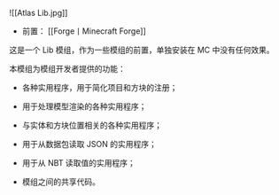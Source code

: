 ![[Atlas Lib.jpg]]
- 前置：
 [[Forge丨Minecraft Forge]]

这是一个 Lib 模组，作为一些模组的前置，单独安装在 MC 中没有任何效果。

本模组为模组开发者提供的功能：

- 各种实用程序，用于简化项目和方块的注册；
    
- 用于处理模型渲染的各种实用程序；
    
- 与实体和方块位置相关的各种实用程序；
    
- 用于从数据包读取 JSON 的实用程序；
    
- 用于从 NBT 读取值的实用程序；
    
- 模组之间的共享代码。